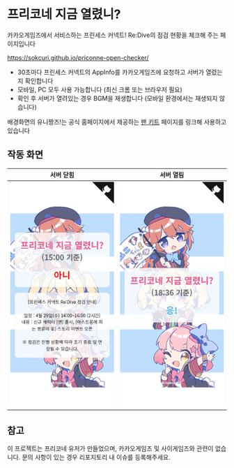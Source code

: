 # 프리코네 지금 열렸니?
카카오게임즈에서 서비스하는 프린세스 커넥트! Re:Dive의 점검 현황을 체크해 주는 페이지입니다

https://sokcuri.github.io/priconne-open-checker/

* 30초마다 프린세스 커넥트의 AppInfo를 카카오게임즈에 요청하고 서버가 열렸는지 확인합니다
* 모바일, PC 모두 사용 가능합니다 (최신 크롬 또는 브라우저 필요)
* 확인 후 서버가 열려있는 경우 BGM을 재생합니다 (모바일 환경에서는 재생되지 않습니다)

배경화면의 유니짱즈!는 공식 홈페이지에서 제공하는 [팬 키트](https://priconne-redive.jp/fankit02/) 페이지를 링크해 사용하고 있습니다

## 작동 화면
| 서버 닫힘 | 서버 열림 |
| -------- | -------- |
| ![](images/sample1.png)  | ![](images/sample2.png) |

## 참고
이 프로젝트는 프리코네 유저가 만들었으며, 카카오게임즈 및 사이게임즈와 관련이 없습니다. 문의 사항이 있는 경우 리포지토리 내 이슈를 등록해주세요.
